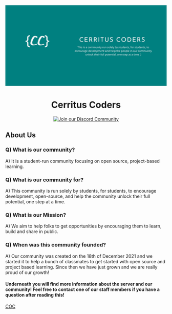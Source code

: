 <div align="center">
  <img src="assets/CerritusCodersBanner.png">
  <h1>Cerritus Coders</h1>
  <p>
    <a href="https://discord.com/invite/fKakn9kk39/">
      <img alt="Join our Discord Community" src="https://img.shields.io/discord/935188392856141855?style=for-the-badge&colorB=5865F2">
    </a>
  </p>
</div>

## About Us

### Q) What is our community?

A) It is a student-run community focusing on open source, project-based learning.

### Q) What is our community for?

A) This community is run solely by students, for students, to encourage development, open-source, and help the community unlock their full potential, one step at a time. 

### Q) What is our Mission? 

A) We aim to help folks to get opportunities by encouraging them to learn, build and share in public.

### Q) When was this community founded?

 A) Our community was created on the 18th of December 2021 and we started it to help a bunch of classmates to get started with open source and project based learning. Since then we have just grown and we are really proud of our growth!

#### Underneath you will find more information about the server and our community! Feel free to contact one of our staff members if you have a question after reading this! 
[COC](https://github.com/CerritusCodersComm/CerritusCodersComm/blob/main/CodeOfConduct.md) 
